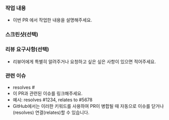 ### 작업 내용

- 이번 PR 에서 작업한 내용을 설명해주세요.

### 스크린샷(선택)

### 리뷰 요구사항(선택)

- 리뷰어에게 특별히 알려주거나 요청하고 싶은 싶은 사항이 있으면 적어주세요.

### 관련 이슈

- resolves #
- 이 PR과 관련된 이슈를 링크해주세요.
- 예시: resolves #1234, relates to #5678
- GitHub에서는 이러한 키워드를 사용하여 PR이 병합될 때 자동으로 이슈를 닫거나(resolves) 연결(relates)할 수 있습니다.
